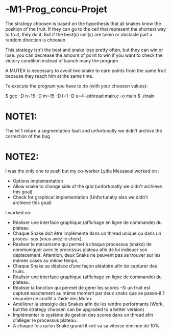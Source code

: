 # -M1-Prog_concu-Projet

 The strategy choosen is based on the hypothesis that all snakes know
 the position of the fruit. If they can go to the cell that represent
 the shortest way to fruit, they do it. But if the best(s) cell(s)
 are taken or obstacle part a random direction is choosen
 
 This strategy isn't the best and snake lose pretty often, but they can win or lose.
 you can decrease the amount of point to win if you want to check the victory condition
 instead of launch many the program

 A MUTEX is necessary to avoid two snake to earn points from the same fruit
 because they reach him at the same time.
 
 To execute the program you have to do  (with your choosen values):

 $ gcc -D n=15 -D m=15 -D l=1 -D s=4 -pthread  main.c -o main
 $ ./main
 
 # NOTE1: 
 The lvl 1 return a segmentation fault and unfortunatly we didn't archive the correction of the bug
 
 # NOTE2: 
 I was the only one to push but my co-worker Lydia Messaoui worked on : 
 
  - Options implementation
  - Allow snake to change side of the grid (unfortunatly we didn't archieve this goal)
  - Check for graphical implementation (Unfortunatly also we didn't archieve this goal)

I worked on:
- Réaliser une interface graphique (affichage en ligne de commande) du plateau
- Chaque Snake doit être implémenté dans un thread unique ou dans un proces-
sus (vous avez le choix).
- Réaliser le mécanisme qui permet à chaque processus (snake) de communiquer
avec le processus plateau afin de lui indiquer son déplacement. Attention, deux
Snaks ne peuvent pas se trouver sur les mêmes cases au même temps.
- Chaque Snake se déplace d’une façon aléatoire afin de capturer des fruits.
- Réaliser une interface graphique (affichage en ligne de commande) du plateau.
- Réaliser la fonction qui permet de gérer les scores
-Si un fruit est capturé exactement au même moment par deux snaks que se
passe-il ? résoudre ce conflit à l’aide des Mutex.
- Améliorer la stratégie des Snakes afin de les rendre performants (Work, but the strategy choosen can be upgraded to a better version) 
- Implémenter le système de gestion des scores dans un thread afin d’alléger le
processus plateau.
- A chaque fois qu’un Snake grandi il voit sa sa vitesse diminue de 10%
